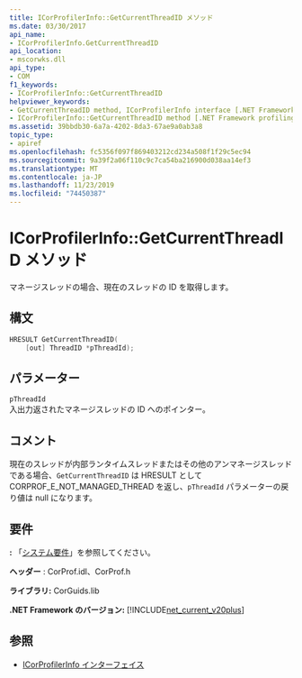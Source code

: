 ```yaml
---
title: ICorProfilerInfo::GetCurrentThreadID メソッド
ms.date: 03/30/2017
api_name:
- ICorProfilerInfo.GetCurrentThreadID
api_location:
- mscorwks.dll
api_type:
- COM
f1_keywords:
- ICorProfilerInfo::GetCurrentThreadID
helpviewer_keywords:
- GetCurrentThreadID method, ICorProfilerInfo interface [.NET Framework profiling]
- ICorProfilerInfo::GetCurrentThreadID method [.NET Framework profiling]
ms.assetid: 39bbdb30-6a7a-4202-8da3-67ae9a0ab3a8
topic_type:
- apiref
ms.openlocfilehash: fc5356f097f869403212cd234a508f1f29c5ec94
ms.sourcegitcommit: 9a39f2a06f110c9c7ca54ba216900d038aa14ef3
ms.translationtype: MT
ms.contentlocale: ja-JP
ms.lasthandoff: 11/23/2019
ms.locfileid: "74450387"
---
```

# <a name="icorprofilerinfogetcurrentthreadid-method"></a>ICorProfilerInfo::GetCurrentThreadID メソッド
マネージスレッドの場合、現在のスレッドの ID を取得します。  
  
## <a name="syntax"></a>構文  
  
```cpp  
HRESULT GetCurrentThreadID(  
    [out] ThreadID *pThreadId);  
```  
  
## <a name="parameters"></a>パラメーター  
 `pThreadId`  
 入出力返されたマネージスレッドの ID へのポインター。  
  
## <a name="remarks"></a>コメント  
 現在のスレッドが内部ランタイムスレッドまたはその他のアンマネージスレッドである場合、`GetCurrentThreadID` は HRESULT として CORPROF_E_NOT_MANAGED_THREAD を返し、`pThreadId` パラメーターの戻り値は null になります。  
  
## <a name="requirements"></a>要件  
 **:** 「[システム要件](../../../../docs/framework/get-started/system-requirements.md)」を参照してください。  
  
 **ヘッダー** : CorProf.idl、CorProf.h  
  
 **ライブラリ:** CorGuids.lib  
  
 **.NET Framework のバージョン:** [!INCLUDE[net_current_v20plus](../../../../includes/net-current-v20plus-md.md)]  
  
## <a name="see-also"></a>参照

- [ICorProfilerInfo インターフェイス](../../../../docs/framework/unmanaged-api/profiling/icorprofilerinfo-interface.md)
